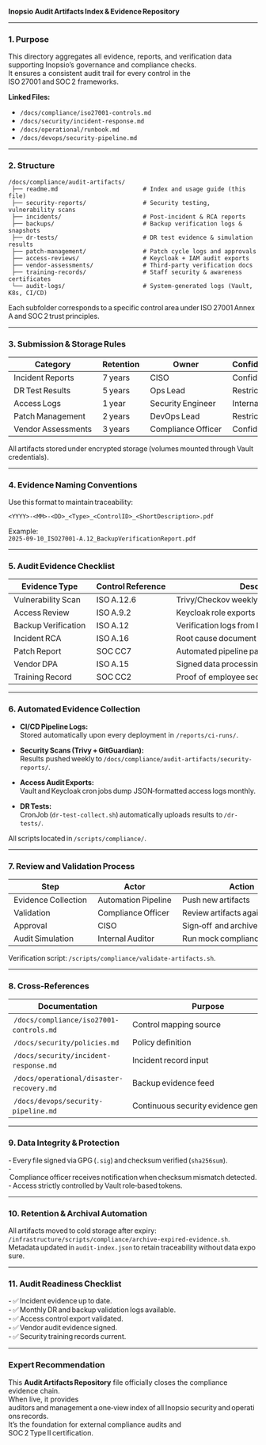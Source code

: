 **Inopsio Audit Artifacts Index & Evidence Repository**

***

### 1. Purpose  
This directory aggregates all evidence, reports, and verification data supporting Inopsio’s governance and compliance checks.  
It ensures a consistent audit trail for every control in the ISO 27001 and SOC 2 frameworks.

**Linked Files:**  
- `/docs/compliance/iso27001-controls.md`  
- `/docs/security/incident-response.md`  
- `/docs/operational/runbook.md`  
- `/docs/devops/security-pipeline.md`

***

### 2. Structure  

```
/docs/compliance/audit-artifacts/
 ├── readme.md                        # Index and usage guide (this file)
 ├── security-reports/                # Security testing, vulnerability scans
 ├── incidents/                       # Post-incident & RCA reports
 ├── backups/                         # Backup verification logs & snapshots
 ├── dr-tests/                        # DR test evidence & simulation results
 ├── patch-management/                # Patch cycle logs and approvals
 ├── access-reviews/                  # Keycloak + IAM audit exports
 ├── vendor-assessments/              # Third-party verification docs
 ├── training-records/                # Staff security & awareness certificates
 └── audit-logs/                      # System-generated logs (Vault, K8s, CI/CD)
```

Each subfolder corresponds to a specific control area under ISO 27001 Annex A and SOC 2 trust principles.

***

### 3. Submission & Storage Rules  

| Category | Retention | Owner | Confidentiality Level |
|-----------|-------------|--------|----------------------|
| Incident Reports | 7 years | CISO | Confidential |
| DR Test Results | 5 years | Ops Lead | Restricted |
| Access Logs | 1 year | Security Engineer | Internal |
| Patch Management | 2 years | DevOps Lead | Restricted |
| Vendor Assessments | 3 years | Compliance Officer | Confidential |

All artifacts stored under encrypted storage (volumes mounted through Vault credentials).

***

### 4. Evidence Naming Conventions  

Use this format to maintain traceability:  

```
<YYYY>-<MM>-<DD>_<Type>_<ControlID>_<ShortDescription>.pdf
```

Example:  
`2025-09-10_ISO27001-A.12_BackupVerificationReport.pdf`  

***

### 5. Audit Evidence Checklist  

| Evidence Type | Control Reference | Description |
|----------------|------------------|---------------|
| Vulnerability Scan | ISO A.12.6 | Trivy/Checkov weekly result |
| Access Review | ISO A.9.2 | Keycloak role exports |
| Backup Verification | ISO A.12 | Verification logs from DR tests |
| Incident RCA | ISO A.16 | Root cause document after incident |
| Patch Report | SOC CC7 | Automated pipeline patch summary |
| Vendor DPA | ISO A.15 | Signed data processing agreement |
| Training Record | SOC CC2 | Proof of employee security awareness training |

***

### 6. Automated Evidence Collection  

- **CI/CD Pipeline Logs:**  
  Stored automatically upon every deployment in `/reports/ci-runs/`.  

- **Security Scans (Trivy + GitGuardian):**  
  Results pushed weekly to `/docs/compliance/audit-artifacts/security-reports/`.  

- **Access Audit Exports:**  
  Vault and Keycloak cron jobs dump JSON‑formatted access logs monthly.  

- **DR Tests:**  
  CronJob (`dr-test‑collect.sh`) automatically uploads results to `/dr-tests/`.  

All scripts located in `/scripts/compliance/`.

***

### 7. Review and Validation Process  

| Step | Actor | Action | Frequency |
|-------|--------|----------|-------------|
| Evidence Collection | Automation Pipeline | Push new artifacts | Continuous |
| Validation | Compliance Officer | Review artifacts against controls | Monthly |
| Approval | CISO | Sign‑off  and archive | Quarterly |
| Audit Simulation | Internal Auditor | Run mock compliance check | Bi‑Annual |

Verification script: `/scripts/compliance/validate-artifacts.sh`.

***

### 8. Cross‑References  

| Documentation | Purpose |
|----------------|----------|
| `/docs/compliance/iso27001-controls.md` | Control mapping source |
| `/docs/security/policies.md` | Policy definition |
| `/docs/security/incident-response.md` | Incident record input |
| `/docs/operational/disaster-recovery.md` | Backup evidence feed |
| `/docs/devops/security-pipeline.md` | Continuous security evidence generation |

***

### 9. Data Integrity & Protection  

- Every file signed via GPG (`.sig`) and checksum verified (`sha256sum`).  
- Compliance officer receives notification when checksum mismatch detected.  
- Access strictly controlled by Vault role‑based tokens.  

***

### 10. Retention & Archival Automation  

All artifacts moved to cold storage after expiry:  
`/infrastructure/scripts/compliance/archive‑expired‑evidence.sh`.  
Metadata updated in `audit‑index.json` to retain traceability without data exposure.

***

### 11. Audit Readiness Checklist  

- ✅ Incident evidence up to date.  
- ✅ Monthly DR and backup validation logs available.  
- ✅ Access control export validated.  
- ✅ Vendor audit evidence signed.  
- ✅ Security training records current.

***

### Expert Recommendation  
This **Audit Artifacts Repository** file officially closes the compliance evidence chain.  
When live, it provides auditors and management a one‑view index of all Inopsio security and operations records.  
It’s the foundation for external compliance audits and SOC 2 Type II certification.  